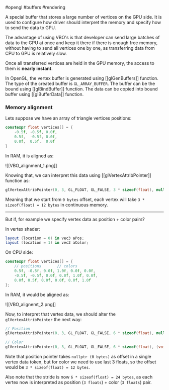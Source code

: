 #opengl #buffers #rendering 

A special buffer that stores a large number of vertices on the GPU side. It is used to configure how driver should interpret the memory and specify how to send the data to GPU.

The advantage of using VBO's is that developer can send large batches of data to the GPU at once and keep it there if there is enough free memory, without having to send all vertices one by one, as transferring data from CPU to GPU is relatively slow.

Once all transferred vertices are held in the GPU memory, the access to them is **nearly instant**.

In OpenGL, the vertex buffer is generated using [[glGenBuffers]] function. The type of the created buffer is `GL_ARRAY_BUFFER`.
The buffer can be the bound using [[glBindBuffer]] function. The data can be copied into bound buffer using [[glBufferData]] function.

### Memory alignment

Lets suppose we have an array of triangle vertices positions:

``` cpp
constexpr float vertices[] = {
	-0.5f, -0.5f, 0.0f, 
	0.5f,  -0.5f, 0.0f, 
	0.0f,  0.5f,  0.0f
}
```

In RAM, it is aligned as:

![[VBO_alignment_1.png]]

Knowing that, we can interpret this data using [[glVertexAttribPointer]] function as:

```cpp
glVertexAttribPointer(0, 3, GL_FLOAT, GL_FALSE, 3 * sizeof(float), nullptr);
```

Meaning that we start from `0 bytes` offset, each vertex will take `3 * sizeof(float) = 12 bytes` in continuous memory.

___

But if, for example we specify vertex data as position + color pairs?

In vertex shader:

```cs
layout (location = 0) in vec3 aPos;  
layout (location = 1) in vec3 aColor;
```

On CPU side:

```cpp
constexpr float vertices[] = { 
	// positions       // colors 
	0.5f, -0.5f, 0.0f, 1.0f, 0.0f, 0.0f,
	-0.5f, -0.5f, 0.0f, 0.0f, 1.0f, 0.0f,
	0.0f, 0.5f, 0.0f, 0.0f, 0.0f, 1.0f 
};
```

In RAM, it would be aligned as:

![[VBO_alignemt_2.png]]

Now, to interpret that vertex data, we should alter the `glVertexAttribPointer` the next way:

```cpp
// Position
glVertexAttribPointer(0, 3, GL_FLOAT, GL_FALSE, 6 * sizeof(float), nullptr);

// Color
glVertexAttribPointer(0, 3, GL_FLOAT, GL_FALSE, 6 * sizeof(float), (void*)(sizeof(float) * 3));
```

Note that position pointer takes `nullptr (0 bytes)` as offset in a single vertex data token, but for color we need to use last 3 floats, so the offset would be `3 * sizeof(float) = 12 bytes`.

Also note that the stride is now `6 * sizeof(float) = 24 bytes`, as each vertex now is interpreted as position (`3 floats`) + color (`3 floats`) pair.